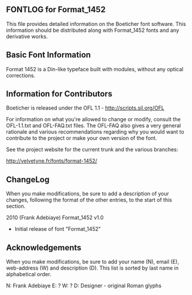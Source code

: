FONTLOG for Format_1452
-------------------

This file provides detailed information on the Boeticher font software.
This information should be distributed along with Format_1452 fonts
and any derivative works.


Basic Font Information
--------------------------

Format 1452 is a Din-like typeface built with modules, without any optical corrections.


Information for Contributors
------------------------------

Boeticher is released under the OFL 1.1 - http://scripts.sil.org/OFL

For information on what you're allowed to change or modify, consult the
OFL-1.1.txt and OFL-FAQ.txt files. The OFL-FAQ also gives a very general
rationale and various recommendations regarding why you would want to
contribute to the project or make your own version of the font.

See the project website for the current trunk and the various branches:

http://velvetyne.fr/fonts/format-1452/


ChangeLog
----------

When you make modifications, be sure to add a description of your changes,
following the format of the other entries, to the start of this section.


2010 (Frank Adebiaye) Format_1452 v1.0
- Initial release of font "Format_1452"


Acknowledgements
-------------------------

When you make modifications, be sure to add your name (N), email (E),
web-address (W) and description (D). This list is sorted by last name in
alphabetical order.

N: Frank Adebiaye
E: ?
W: ?
D: Designer - original Roman glyphs

